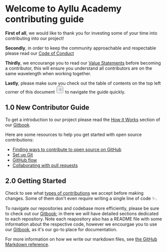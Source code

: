 # Welcome to Ayllu Academy contributing guide

**First of all**, we would like to thank you for investing some of your time into contributing into our project!

**Secondly**, in order to keep the community approachable and respectable please read our [Code of Conduct](./CODE_OF_CONDUCT.md)

**Thirdly**, we encourange you to read our [Value Statements](https://ayllu-academy-docs.gitbook.io/ayllu-documentation/about-ayllu/our-mission-vision-and-values) before becoming a contributor, this will ensure you understand all contributors are on the same wavelength when working together.

**Lastly**, please make sure you check out the table of contents on the top left corner of this document <img src="./assets/images/table-of-contents.png" width="25" height="25" /> to navigate the guide quickly.

## 1.0 New Contributor Guide

To get a introduction to our project please read the [How it Works](https://ayllu-academy-docs.gitbook.io/ayllu-documentation/fundamentals/how-it-works) section of our [Gitbook](https://ayllu.gitbook.io/ayllu-documentation/).

Here are some resources to help you get started with open source contributions:

- [Finding ways to contribute to open source on GitHub](https://docs.github.com/en/get-started/exploring-projects-on-github/finding-ways-to-contribute-to-open-source-on-github)
- [Set up Git](https://docs.github.com/en/get-started/quickstart/set-up-git)
- [GitHub flow](https://docs.github.com/en/get-started/quickstart/github-flow)
- [Collaborating with pull requests](https://docs.github.com/en/github/collaborating-with-pull-requests)

## 2.0 Getting Started

Check to see what [types of contributions](/contributing-ref/types-of-contributions.md) we accept before making changes. Some of them don't even require writing a single line of code :sparkles:.

To navigate our repositories and codebase more efficiently, please be sure to check out our [Gitbook](https://ayllu.gitbook.io/ayllu-documentation/); in there we will have detailed sections dedicated to each repository. Note each reapository also has a README file with some information about the respective code, however we encourgae you to use our [Gitbook](https://ayllu.gitbook.io/ayllu-documentation/), as it's our go-to place for documentation.

For more information on how we write our markdown files, see [the GitHub Markdown reference](contributing/content-markup-reference.md).

